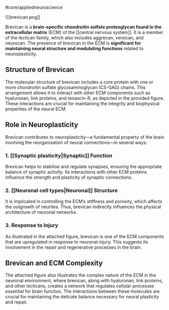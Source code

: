 #core/appliedneuroscience

![[brevican.png]]

Brevican is a **brain-specific chondroitin sulfate proteoglycan found in the extracellular matrix** (ECM) of the [[central nervous system]]. It is a member of the lectican family, which also includes aggrecan, versican, and neurocan. The presence of brevican in the ECM is **significant for maintaining neural structure and modulating functions** related to neuroplasticity.

## Structure of Brevican

The molecular structure of brevican includes a core protein with one or more chondroitin sulfate glycosaminoglycan (CS-GAG) chains. This arrangement allows it to interact with other ECM components such as hyaluronan, link proteins, and tenascin-R, as depicted in the provided figure. These interactions are crucial for maintaining the integrity and biophysical properties of the neural ECM.

## Role in Neuroplasticity

Brevican contributes to neuroplasticity—a fundamental property of the brain involving the reorganisation of neural connections—in several ways:

### 1. [[Synaptic plasticity|Synaptic]] Function

Brevican helps to stabilise and regulate synapses, ensuring the appropriate balance of synaptic activity. Its interactions with other ECM proteins influence the strength and plasticity of synaptic connections.

### 2. [[Neuronal cell types|Neuronal]] Structure

It is implicated in controlling the ECM’s stiffness and porosity, which affects the outgrowth of neurites. Thus, brevican indirectly influences the physical architecture of neuronal networks.

### 3. Response to Injury

As illustrated in the attached figure, brevican is one of the ECM components that are upregulated in response to neuronal injury. This suggests its involvement in the repair and regenerative processes in the brain.

## Brevican and ECM Complexity

The attached figure also illustrates the complex nature of the ECM in the neuronal environment, where brevican, along with hyaluronan, link proteins, and other lecticans, creates a network that regulates cellular processes essential for brain function. The interactions between these molecules are crucial for maintaining the delicate balance necessary for neural plasticity and repair.
